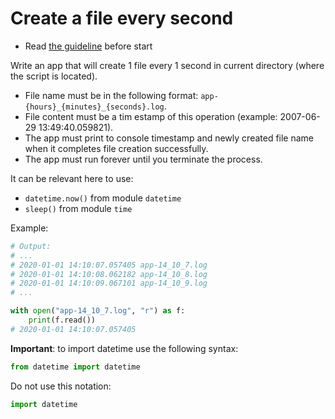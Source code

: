 # Create a file every second

- Read [the guideline](https://github.com/mate-academy/py-task-guideline/blob/main/README.md) before start

Write an app that will create 1 file every 1 second in current directory (where the script is located).

- File name must be in the following format: `app-{hours}_{minutes}_{seconds}.log`.
- File content must be a tim estamp of this operation (example: 2007-06-29 13:49:40.059821).
- The app must print to console timestamp and newly created file name when it completes file creation successfully.
- The app must run forever until you terminate the process.

It can be relevant here to use:
- `datetime.now()` from module `datetime`
- `sleep()` from module `time`

Example:
```python
# Output: 
# ...
# 2020-01-01 14:10:07.057405 app-14_10_7.log
# 2020-01-01 14:10:08.062182 app-14_10_8.log
# 2020-01-01 14:10:09.067101 app-14_10_9.log
# ...

with open("app-14_10_7.log", "r") as f:
    print(f.read())
# 2020-01-01 14:10:07.057405
```

**Important**: to import datetime use the following syntax: 
```python
from datetime import datetime
```
Do not use this notation:
```python
import datetime
```
